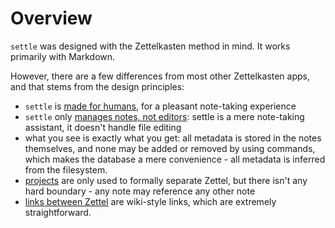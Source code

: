 # Overview

`settle` was designed with the Zettelkasten method in mind. It works primarily
with Markdown.

However, there are a few differences from most other Zettelkasten apps, and that
stems from the design principles:

- `settle` is [made for humans](./made-for-humans.md), for a pleasant
    note-taking experience
- `settle` only [manages notes, not editors](./manage-notes-not-editors.md):
    settle is a mere note-taking assistant, it doesn't handle file editing
- what you see is exactly what you get: all metadata is stored in the notes
    themselves, and none may be added or removed by using commands, which makes
    the database a mere convenience - all metadata is inferred from the
    filesystem.
- [projects](./projects.md) are only used to formally separate Zettel, but there
    isn't any hard boundary - any note may reference any other note
- [links between Zettel](./links-and-backlinks.md) are wiki-style links, which
    are extremely straightforward.
